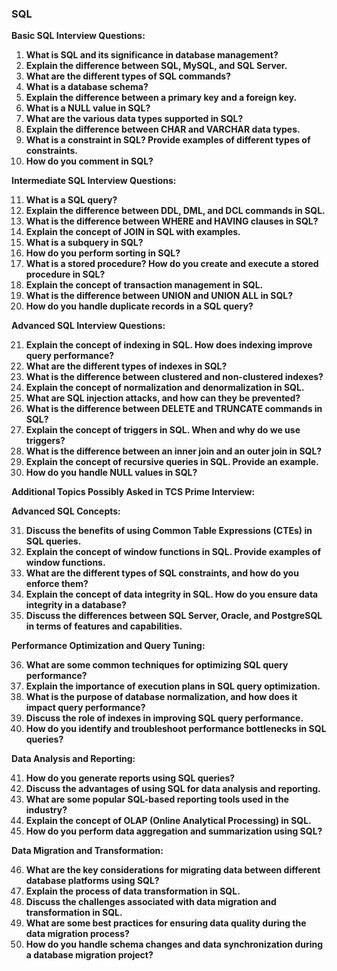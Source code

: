 
### SQL

**Basic SQL Interview Questions:**

1. **What is SQL and its significance in database management?**
2. **Explain the difference between SQL, MySQL, and SQL Server.**
3. **What are the different types of SQL commands?**
4. **What is a database schema?**
5. **Explain the difference between a primary key and a foreign key.**
6. **What is a NULL value in SQL?**
7. **What are the various data types supported in SQL?**
8. **Explain the difference between CHAR and VARCHAR data types.**
9. **What is a constraint in SQL? Provide examples of different types of constraints.**
10. **How do you comment in SQL?**

**Intermediate SQL Interview Questions:**

11. **What is a SQL query?**
12. **Explain the difference between DDL, DML, and DCL commands in SQL.**
13. **What is the difference between WHERE and HAVING clauses in SQL?**
14. **Explain the concept of JOIN in SQL with examples.**
15. **What is a subquery in SQL?**
16. **How do you perform sorting in SQL?**
17. **What is a stored procedure? How do you create and execute a stored procedure in SQL?**
18. **Explain the concept of transaction management in SQL.**
19. **What is the difference between UNION and UNION ALL in SQL?**
20. **How do you handle duplicate records in a SQL query?**

**Advanced SQL Interview Questions:**

21. **Explain the concept of indexing in SQL. How does indexing improve query performance?**
22. **What are the different types of indexes in SQL?**
23. **What is the difference between clustered and non-clustered indexes?**
24. **Explain the concept of normalization and denormalization in SQL.**
25. **What are SQL injection attacks, and how can they be prevented?**
26. **What is the difference between DELETE and TRUNCATE commands in SQL?**
27. **Explain the concept of triggers in SQL. When and why do we use triggers?**
28. **What is the difference between an inner join and an outer join in SQL?**
29. **Explain the concept of recursive queries in SQL. Provide an example.**
30. **How do you handle NULL values in SQL?**

**Additional Topics Possibly Asked in TCS Prime Interview:**

**Advanced SQL Concepts:**

31. **Discuss the benefits of using Common Table Expressions (CTEs) in SQL queries.**
32. **Explain the concept of window functions in SQL. Provide examples of window functions.**
33. **What are the different types of SQL constraints, and how do you enforce them?**
34. **Explain the concept of data integrity in SQL. How do you ensure data integrity in a database?**
35. **Discuss the differences between SQL Server, Oracle, and PostgreSQL in terms of features and capabilities.**

**Performance Optimization and Query Tuning:**

36. **What are some common techniques for optimizing SQL query performance?**
37. **Explain the importance of execution plans in SQL query optimization.**
38. **What is the purpose of database normalization, and how does it impact query performance?**
39. **Discuss the role of indexes in improving SQL query performance.**
40. **How do you identify and troubleshoot performance bottlenecks in SQL queries?**

**Data Analysis and Reporting:**

41. **How do you generate reports using SQL queries?**
42. **Discuss the advantages of using SQL for data analysis and reporting.**
43. **What are some popular SQL-based reporting tools used in the industry?**
44. **Explain the concept of OLAP (Online Analytical Processing) in SQL.**
45. **How do you perform data aggregation and summarization using SQL?**

**Data Migration and Transformation:**

46. **What are the key considerations for migrating data between different database platforms using SQL?**
47. **Explain the process of data transformation in SQL.**
48. **Discuss the challenges associated with data migration and transformation in SQL.**
49. **What are some best practices for ensuring data quality during the data migration process?**
50. **How do you handle schema changes and data synchronization during a database migration project?**

